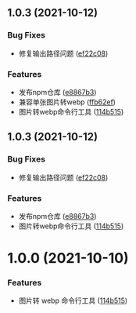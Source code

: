## 1.0.3 (2021-10-12)


### Bug Fixes

* 修复输出路径问题 ([ef22c08](https://github.com/mr-kings/webp-scripts/commit/ef22c08263c4c857dbff46d9bfd1336c8dc43d39))


### Features

* 发布npm仓库 ([e8867b3](https://github.com/mr-kings/webp-scripts/commit/e8867b3d653b8925ad6aaa7c8fe2e1276f0f1c43))
* 兼容单张图片转webp ([ffb62ef](https://github.com/mr-kings/webp-scripts/commit/ffb62ef3c7457875c0a66750f845bda6c9b9e71f))
* 图片转webp命令行工具 ([114b515](https://github.com/mr-kings/webp-scripts/commit/114b5154fcca137bf430896a9caf7dd9422523b9))



## 1.0.3 (2021-10-12)


### Bug Fixes

* 修复输出路径问题 ([ef22c08](https://github.com/mr-kings/webp-scripts/commit/ef22c08263c4c857dbff46d9bfd1336c8dc43d39))


### Features

* 发布npm仓库 ([e8867b3](https://github.com/mr-kings/webp-scripts/commit/e8867b3d653b8925ad6aaa7c8fe2e1276f0f1c43))
* 图片转webp命令行工具 ([114b515](https://github.com/mr-kings/webp-scripts/commit/114b5154fcca137bf430896a9caf7dd9422523b9))



# 1.0.0 (2021-10-10)

### Features

- 图片转 webp 命令行工具 ([114b515](https://github.com/mr-kings/webp-scripts/commit/114b5154fcca137bf430896a9caf7dd9422523b9))
